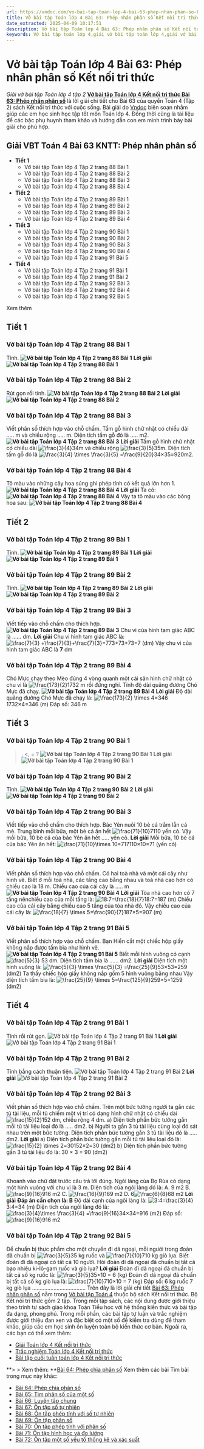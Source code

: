 ```yaml
---
url: https://vndoc.com/vo-bai-tap-toan-lop-4-bai-63-phep-nhan-phan-so-ket-noi-tri-thuc-315905
title: Vở bài tập Toán lớp 4 Bài 63: Phép nhân phân số Kết nối tri thức - Giải vở bài tập Toán lớp 4 tập 2 - VnDoc.com
date_extracted: 2025-04-09 10:17:51
description: Vở bài tập Toán lớp 4 Bài 63: Phép nhân phân số Kết nối tri thức là tài liệu giúp các em ôn tập lại hệ thống các bài tập rèn luyện kỹ năng giải vở bài tập Toán 4 tập 2.
keywords: Vở bài tập toán lớp 4,giải vở bài tập toán lớp 4,giải vở bài tập toán lớp 4 tập 2,Vở bài tập toán lớp 4 Kết nối,vở bài tập toán lớp 4 tập 2 trang 88,vở bài tập Toán lớp 4 bài 63,Bài 63 Phép nhân phân số,Giải bài tập Toán lớp 4,toán lớp 4 tập 2,giải bài tập SBT toán lớp 4,bài tập toán lớp 4 có đáp án,giải bài tập toán lớp 4 bài 63,toán lớp 4 bài 63,bài tập toán lớp 4,giải VBT toán lớp 4 KNTT,Phép nhân phân số
---
```


# Vở bài tập Toán lớp 4 Bài 63: Phép nhân phân số Kết nối tri thức
 _Giải vở bài tập Toán lớp 4 tập 2_
**[Vở bài tập Toán lớp 4 Kết nối tri thức Bài 63: Phép nhân phân số](<https://vndoc.com/vo-bai-tap-toan-lop-4-bai-63-phep-nhan-phan-so-ket-noi-tri-thuc-315905>)** là lời giải chi tiết cho Bài 63 của quyển Toán 4 \(Tập 2\)  sách Kết nối tri thức với cuộc sống. Bài giải do [Vndoc](<https://vndoc.com/>) biên soạn nhằm giúp các em học sinh học tập tốt môn Toán lớp 4. Đồng thời cũng là tài liệu để các bậc phụ huynh tham khảo và hướng dẫn con em mình trình bày bài giải cho phù hợp.
## **Giải VBT Toán 4 Bài 63 KNTT: Phép nhân phân số**
  * **Tiết 1**
    * Vở bài tập Toán lớp 4 Tập 2 trang 88 Bài 1
    * Vở bài tập Toán lớp 4 Tập 2 trang 88 Bài 2
    * Vở bài tập Toán lớp 4 Tập 2 trang 88 Bài 3
    * Vở bài tập Toán lớp 4 Tập 2 trang 88 Bài 4
  * **Tiết 2**
    * Vở bài tập Toán lớp 4 Tập 2 trang 89 Bài 1
    * Vở bài tập Toán lớp 4 Tập 2 trang 89 Bài 2
    * Vở bài tập Toán lớp 4 Tập 2 trang 89 Bài 3
    * Vở bài tập Toán lớp 4 Tập 2 trang 89 Bài 4
  * **Tiết 3**
    * Vở bài tập Toán lớp 4 Tập 2 trang 90 Bài 1
    * Vở bài tập Toán lớp 4 Tập 2 trang 90 Bài 2
    * Vở bài tập Toán lớp 4 Tập 2 trang 90 Bài 3
    * Vở bài tập Toán lớp 4 Tập 2 trang 90 Bài 4
    * Vở bài tập Toán lớp 4 Tập 2 trang 91 Bài 5
  * **Tiết 4**
    * Vở bài tập Toán lớp 4 Tập 2 trang 91 Bài 1
    * Vở bài tập Toán lớp 4 Tập 2 trang 91 Bài 2
    * Vở bài tập Toán lớp 4 Tập 2 trang 92 Bài 3
    * Vở bài tập Toán lớp 4 Tập 2 trang 92 Bài 4
    * Vở bài tập Toán lớp 4 Tập 2 trang 92 Bài 5

Xem thêm
## **Tiết 1**
### **Vở bài tập Toán lớp 4 Tập 2 trang 88 Bài 1**
Tính.
**![Vở bài tập Toán lớp 4 Tập 2 trang 88 Bài 1](https://i.vdoc.vn/data/image/2024/02/28/giai-vbt-toan-4-kntt-bai-63-phep-nhan-phan-so-1.jpg)**
**Lời giải**
**![Vở bài tập Toán lớp 4 Tập 2 trang 88 Bài 1](https://i.vdoc.vn/data/image/2024/02/28/giai-vbt-toan-4-kntt-bai-63-phep-nhan-phan-so-2.jpg)**
### **Vở bài tập Toán lớp 4 Tập 2 trang 88 Bài 2**
Rút gọn rồi tính.
**![Vở bài tập Toán lớp 4 Tập 2 trang 88 Bài 2](https://i.vdoc.vn/data/image/2024/02/28/giai-vbt-toan-4-kntt-bai-63-phep-nhan-phan-so-3.jpg)**
**Lời giải**
**![Vở bài tập Toán lớp 4 Tập 2 trang 88 Bài 2](https://i.vdoc.vn/data/image/2024/02/28/giai-vbt-toan-4-kntt-bai-63-phep-nhan-phan-so-4.jpg)**
### **Vở bài tập Toán lớp 4 Tập 2 trang 88 Bài 3**
Viết phân số thích hợp vào chỗ chấm.
Tấm gỗ hình chữ nhật có chiều dài ….. m và chiều rộng ….. m.
Diện tích tấm gỗ đó là ….. m2.
**![Vở bài tập Toán lớp 4 Tập 2 trang 88 Bài 3](https://i.vdoc.vn/data/image/2024/02/28/giai-vbt-toan-4-kntt-bai-63-phep-nhan-phan-so-5.jpg)**
**Lời giải**
Tấm gỗ hình chữ nhật có chiều dài ![\\frac{3}{4}](https://i.vdoc.vn/data/image/blank.png)34m và chiều rộng ![\\frac{3}{5}](https://i.vdoc.vn/data/image/blank.png)35m.
Diện tích tấm gỗ đó là ![\\frac{3}{4} \\times \\frac{3}{5} =\\frac{9}{20}](https://i.vdoc.vn/data/image/blank.png)34×35=920m2.
### **Vở bài tập Toán lớp 4 Tập 2 trang 88 Bài 4**
Tô màu vào những cây hoa súng ghi phép tính có kết quả lớn hơn 1.
**![Vở bài tập Toán lớp 4 Tập 2 trang 88 Bài 4](https://i.vdoc.vn/data/image/2024/02/28/giai-vbt-toan-4-kntt-bai-63-phep-nhan-phan-so-6.jpg)**
**Lời giải**
Ta có:
**![Vở bài tập Toán lớp 4 Tập 2 trang 88 Bài 4](https://i.vdoc.vn/data/image/2024/02/28/giai-vbt-toan-4-kntt-bai-63-phep-nhan-phan-so-7.jpg)**
Vậy ta tô màu vào các bông hoa sau:
**![Vở bài tập Toán lớp 4 Tập 2 trang 88 Bài 4](https://i.vdoc.vn/data/image/2024/02/28/giai-vbt-toan-4-kntt-bai-63-phep-nhan-phan-so-8.jpg)**
## **Tiết 2**
### **Vở bài tập Toán lớp 4 Tập 2 trang 89 Bài 1**
Tính.
**![Vở bài tập Toán lớp 4 Tập 2 trang 89 Bài 1](https://i.vdoc.vn/data/image/2024/02/28/giai-vbt-toan-4-kntt-bai-63-phep-nhan-phan-so-9.jpg)**
**Lời giải**
**![Vở bài tập Toán lớp 4 Tập 2 trang 89 Bài 1](https://i.vdoc.vn/data/image/2024/02/28/giai-vbt-toan-4-kntt-bai-63-phep-nhan-phan-so-10.jpg)**
### **Vở bài tập Toán lớp 4 Tập 2 trang 89 Bài 2**
Tính.
**![Vở bài tập Toán lớp 4 Tập 2 trang 89 Bài 2](https://i.vdoc.vn/data/image/2024/02/28/giai-vbt-toan-4-kntt-bai-63-phep-nhan-phan-so-11.jpg)**
**Lời giải**
**![Vở bài tập Toán lớp 4 Tập 2 trang 89 Bài 2](https://i.vdoc.vn/data/image/2024/02/28/giai-vbt-toan-4-kntt-bai-63-phep-nhan-phan-so-12.jpg)**
### **Vở bài tập Toán lớp 4 Tập 2 trang 89 Bài 3**
Viết tiếp vào chỗ chấm cho thích hợp.
**![Vở bài tập Toán lớp 4 Tập 2 trang 89 Bài 3](https://i.vdoc.vn/data/image/2024/02/28/giai-vbt-toan-4-kntt-bai-63-phep-nhan-phan-so-13.jpg)**
Chu vi của hình tam giác ABC là …… dm.
**Lời giải**
Chu vi hình tam giác ABC là: ![\\frac{7}{3} +\\frac{7}{3}+\\frac{7}{3}=7](https://i.vdoc.vn/data/image/blank.png)73+73+73=7 \(dm\)
Vậy chu vi của hình tam giác ABC là **7** dm
### **Vở bài tập Toán lớp 4 Tập 2 trang 89 Bài 4**
Chó Mực chạy theo Mèo đúng 4 vòng quanh một cái sân hình chữ nhật có chu vi là ![\\frac{173}{2}](https://i.vdoc.vn/data/image/blank.png)1732 m rồi đứng nghỉ. Tính độ dài quãng đường Chó Mực đã chạy.
**![Vở bài tập Toán lớp 4 Tập 2 trang 89 Bài 4](https://i.vdoc.vn/data/image/2024/02/28/giai-vbt-toan-4-kntt-bai-63-phep-nhan-phan-so-14.jpg)**
**Lời giải**
Độ dài quãng đường Chó Mực đã chạy là:
![\\frac{173}{2} \\times 4=346](https://i.vdoc.vn/data/image/blank.png)1732×4=346 \(m\)
Đáp số: 346 m
## **Tiết 3**
### **Vở bài tập Toán lớp 4 Tập 2 trang 90 Bài 1**
>, <, = ?
**![Vở bài tập Toán lớp 4 Tập 2 trang 90 Bài 1](https://i.vdoc.vn/data/image/2024/02/28/giai-vbt-toan-4-kntt-bai-63-phep-nhan-phan-so-15.jpg)**
**Lời giải**
**![Vở bài tập Toán lớp 4 Tập 2 trang 90 Bài 1](https://i.vdoc.vn/data/image/2024/02/28/giai-vbt-toan-4-kntt-bai-63-phep-nhan-phan-so-16.jpg)**
### **Vở bài tập Toán lớp 4 Tập 2 trang 90 Bài 2**
Tính.
**![Vở bài tập Toán lớp 4 Tập 2 trang 90 Bài 2](https://i.vdoc.vn/data/image/2024/02/28/giai-vbt-toan-4-kntt-bai-63-phep-nhan-phan-so-17.jpg)**
**Lời giải**
**![Vở bài tập Toán lớp 4 Tập 2 trang 90 Bài 2](https://i.vdoc.vn/data/image/2024/02/28/giai-vbt-toan-4-kntt-bai-63-phep-nhan-phan-so-18.jpg)**
### **Vở bài tập Toán lớp 4 Tập 2 trang 90 Bài 3**
Viết tiếp vào chỗ chấm cho thích hợp.
Bác Yên nuôi 10 bè cá trắm lẫn cá mè. Trung bình mỗi bữa, một bè cá ăn hết ![\\frac{71}{10}](https://i.vdoc.vn/data/image/blank.png)7110 yến cỏ. Vậy mỗi bữa, 10 bè cá của bác Yên ăn hết ….. yến cỏ.
**Lời giải**
Mỗi bữa, 10 bè cá của bác Yên ăn hết: ![\\frac{71}{10}\\times 10=71](https://i.vdoc.vn/data/image/blank.png)7110×10=71 \(yến cỏ\)
### **Vở bài tập Toán lớp 4 Tập 2 trang 90 Bài 4**
Viết phân số thích hợp vào chỗ chấm.
Có hai toà nhà và một cái cây như hình vẽ. Biết ở mỗi toà nhà, các tầng cao bằng nhau và toà nhà cao hơn có chiều cao là 18 m. Chiều cao của cái cây là ..... m
**![Vở bài tập Toán lớp 4 Tập 2 trang 90 Bài 4](https://i.vdoc.vn/data/image/2024/02/28/giai-vbt-toan-4-kntt-bai-63-phep-nhan-phan-so-19.jpg)**
**Lời giải**
Tòa nhà cao hơn có 7 tầng nênchiều cao của mỗi tầng là:
![18:7=\\frac{18}{7}](https://i.vdoc.vn/data/image/blank.png)18:7=187 \(m\)
Chiều cao của cái cây bằng chiều cao 5 tầng của tòa nhà đó.
Vậy chiều cao của cái cây là:
![\\frac{18}{7} \\times 5=\\frac{90}{7}](https://i.vdoc.vn/data/image/blank.png)187×5=907 \(m\)
### **Vở bài tập Toán lớp 4 Tập 2 trang 91 Bài 5**
Viết phân số thích hợp vào chỗ chấm.
Bạn Hiển cắt một chiếc hộp giấy không nắp được tấm bìa như hình vẽ.
**![Vở bài tập Toán lớp 4 Tập 2 trang 91 Bài 5](https://i.vdoc.vn/data/image/2024/02/28/giai-vbt-toan-4-kntt-bai-63-phep-nhan-phan-so-20.jpg)**
Biết mỗi hình vuông có cạnh![\\frac{5}{3}](https://i.vdoc.vn/data/image/blank.png) 53 dm.
Diện tích tấm bìa là …… dm2.
**Lời giải**
Diện tích một hình vuông là: ![\\frac{5}{3} \\times \\frac{5}{3} =\\frac{25}{9}](https://i.vdoc.vn/data/image/blank.png)53×53=259 \(dm2\)
Ta thấy chiếc hộp giấy không nắp gồm 5 hình vuông bằng nhau
Vậy diện tích tấm bìa là: ![\\frac{25}{9} \\times 5=\\frac{125}{9}](https://i.vdoc.vn/data/image/blank.png)259×5=1259 \(dm2\)
## **Tiết 4**
### **Vở bài tập Toán lớp 4 Tập 2 trang 91 Bài 1**
Tính rồi rút gọn.
![Vở bài tập Toán lớp 4 Tập 2 trang 91 Bài 1](https://i.vdoc.vn/data/image/2024/02/28/giai-vbt-toan-4-kntt-bai-63-phep-nhan-phan-so-21.jpg)
**Lời giải**
![Vở bài tập Toán lớp 4 Tập 2 trang 91 Bài 1](https://i.vdoc.vn/data/image/2024/02/28/giai-vbt-toan-4-kntt-bai-63-phep-nhan-phan-so-22.jpg)
### **Vở bài tập Toán lớp 4 Tập 2 trang 91 Bài 2**
Tính bằng cách thuận tiện.
![Vở bài tập Toán lớp 4 Tập 2 trang 91 Bài 2](https://i.vdoc.vn/data/image/2024/02/28/giai-vbt-toan-4-kntt-bai-63-phep-nhan-phan-so-23.jpg)
**Lời giải**
![Vở bài tập Toán lớp 4 Tập 2 trang 91 Bài 2](https://i.vdoc.vn/data/image/2024/02/28/giai-vbt-toan-4-kntt-bai-63-phep-nhan-phan-so-24.jpg)
### **Vở bài tập Toán lớp 4 Tập 2 trang 92 Bài 3**
Viết phân số thích hợp vào chỗ chấm.
Trên một bức tường người ta gắn các tủ tài liệu, mỗi tủ chiếm một vị trí có dạng hình chữ nhật có chiều dài ![\\frac{15}{2}](https://i.vdoc.vn/data/image/blank.png)152 dm, chiều rộng 4 dm.
a\) Diện tích phần bức tường gắn mỗi tủ tài liệu loại đó là ….. dm2.
b\) Người ta gắn 3 tủ tài liệu cùng loại đó sát nhau trên một bức tường. Diện tích phần bức tường gắn 3 tủ tài liệu đó là ..... dm2.
**Lời giải**
a\) Diện tích phần bức tường gắn mỗi tủ tài liệu loại đó là:
![\\frac{15}{2} \\times 2=30](https://i.vdoc.vn/data/image/blank.png)152×2=30 \(dm2\)
b\) Diện tích phần bức tường gắn 3 tủ tài liệu đó là:
30 × 3 = 90 \(dm2\)
### **Vở bài tập Toán lớp 4 Tập 2 trang 92 Bài 4**
Khoanh vào chữ đặt trước câu trả lời đúng.
Ngôi làng của Bọ Rùa có dạng một hình vuông với chu vi là 3 m. Diện tích của ngôi làng đó là:
A. 9 m2 B. ![\\frac{9}{16}](https://i.vdoc.vn/data/image/blank.png)916 m2 C. ![\\frac{16}{9}](https://i.vdoc.vn/data/image/blank.png)169 m2 D. 6![\\frac{6}{8}](https://i.vdoc.vn/data/image/blank.png)68 m2
**Lời giải**
**Đáp án cần chọn là: B**
Độ dài cạnh của ngôi làng là:
![3:4=\\frac{3}{4}](https://i.vdoc.vn/data/image/blank.png)3:4=34 \(m\)
Diện tích của ngôi làng đó là:
![\\frac{3}{4}\\times \\frac{3}{4} =\\frac{9}{16}](https://i.vdoc.vn/data/image/blank.png)34×34=916 \(m2\)
Đáp số: ![\\frac{9}{16}](https://i.vdoc.vn/data/image/blank.png)916 m2
### **Vở bài tập Toán lớp 4 Tập 2 trang 92 Bài 5**
Để chuẩn bị thực phẩm cho một chuyến đi dã ngoại, mỗi người trong đoàn đã chuẩn bị ![\\frac{3}{5}](https://i.vdoc.vn/data/image/blank.png)35 kg ruốc và ![\\frac{7}{10}](https://i.vdoc.vn/data/image/blank.png)710 kg giò lụa. Biết đoàn đi dã ngoại có tất cả 10 người. Hỏi đoàn đi dã ngoại đã chuẩn bị tất cả bao nhiêu ki-lô-gam ruốc và giò lụa?
**Lời giải**
Đoàn đi dã ngoại đã chuẩn bị tất cả số kg ruốc là:
![\\frac{3}{5}](https://i.vdoc.vn/data/image/blank.png)35×10 = 6 \(kg\)
Đoàn đi dã ngoại đã chuẩn bị tất cả số kg giò lụa là:
![\\frac{7}{10}](https://i.vdoc.vn/data/image/blank.png)710×10 = 7 \(kg\)
Đáp số: 6 kg ruốc
7 kg giò lụa
...................................
Trên đây là lời giải chi tiết [Bài 63: Phép nhân phân số](<https://vndoc.com/vo-bai-tap-toan-lop-4-bai-63-phep-nhan-phan-so-ket-noi-tri-thuc-315905>) nằm trong [Vở bài tập Toán 4](<https://vndoc.com/vo-bai-tap-toan-lop-4-ket-noi-tri-thuc>) thuộc bộ  sách Kết nối tri thức. Bộ Kết nối tri thức gồm 2 tập. Trong mỗi tập sách, các nội dung được giới thiệu theo trình tự sách giáo khoa Toán Tiểu học với hệ thống kiến thức và bài tập đa dạng, phong phú. Trong mỗi phần, các bài tập tự luận và trắc nghiệm được giới thiệu đan xen và đặc biệt có một số đề kiểm tra dùng để tham khảo, giúp các em học sinh ôn luyện toàn bộ kiến thức cơ bản. Ngoài ra, các bạn có thể xem thêm:
  * [Giải Toán lớp 4 Kết nối tri thức](<https://vndoc.com/toan-lop-4-ket-noi-tri-thuc>)
  * [Trắc nghiệm Toán lớp 4 Kết nối tri thức](<https://vndoc.com/trac-nghiem-toan-lop-4-ket-noi>)
  * [Bài tập cuối tuần toán lớp 4 Kết nối tri thức](<https://vndoc.com/bai-tap-cuoi-tuan-toan-lop-4-ket-noi>)

**> > Xem thêm: **[Bài 64: Phép chia phân số](<https://vndoc.com/vo-bai-tap-toan-lop-4-bai-64-phep-chia-phan-so-ket-noi-tri-thuc-315908>)
Xem thêm các bài Tìm bài trong mục này khác:
  * [Bài 64: Phép chia phân số](</vo-bai-tap-toan-lop-4-bai-64-phep-chia-phan-so-ket-noi-tri-thuc-315908>)
  * [Bài 65: Tìm phân số của một số](</vo-bai-tap-toan-lop-4-bai-65-tim-phan-so-cua-mot-so-ket-noi-tri-thuc-315913>)
  * [Bài 66: Luyện tập chung](</vo-bai-tap-toan-lop-4-bai-66-luyen-tap-chung-ket-noi-tri-thuc-315939>)
  * [Bài 67: Ôn tập số tự nhiên](</vo-bai-tap-toan-lop-4-bai-67-on-tap-so-tu-nhien-ket-noi-tri-thuc-315946>)
  * [Bài 68: Ôn tập phép tính với số tự nhiên](</vo-bai-tap-toan-lop-4-bai-68-on-tap-phep-tinh-voi-so-tu-nhien-ket-noi-tri-thuc-316075>)
  * [Bài 69: Ôn tập phân số](</vo-bai-tap-toan-lop-4-bai-69-on-tap-phan-so-ket-noi-tri-thuc-316076>)
  * [Bài 70: Ôn tập phép tính với phân số](</vo-bai-tap-toan-lop-4-bai-70-on-tap-phep-tinh-voi-phan-so-ket-noi-tri-thuc-316078>)
  * [Bài 71: Ôn tập hình học và đo lường](</vo-bai-tap-toan-lop-4-bai-71-on-tap-hinh-hoc-va-do-luong-ket-noi-tri-thuc-316089>)
  * [Bài 72: Ôn tập một số yếu tố thống kê và xác suất](</vo-bai-tap-toan-lop-4-bai-72-on-tap-mot-so-yeu-to-thong-ke-va-xac-suat-ket-noi-tri-thuc-316091>)

